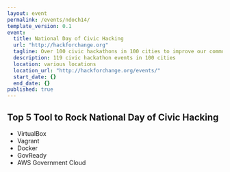 ```yaml
---
layout: event
permalink: /events/ndoch14/
template_version: 0.1
event: 
  title: National Day of Civic Hacking
  url: "http://hackforchange.org"
  tagline: Over 100 civic hackathons in 100 cities to improve our communities and the governments that serve them.
  description: 119 civic hackathon events in 100 cities
  location: various locations
  location_url: "http://hackforchange.org/events/"
  start_date: {}
  end_date: {}
published: true
---
```


## Top 5 Tool to Rock National Day of Civic Hacking
- VirtualBox
- Vagrant
- Docker
- GovReady
- AWS Government Cloud






